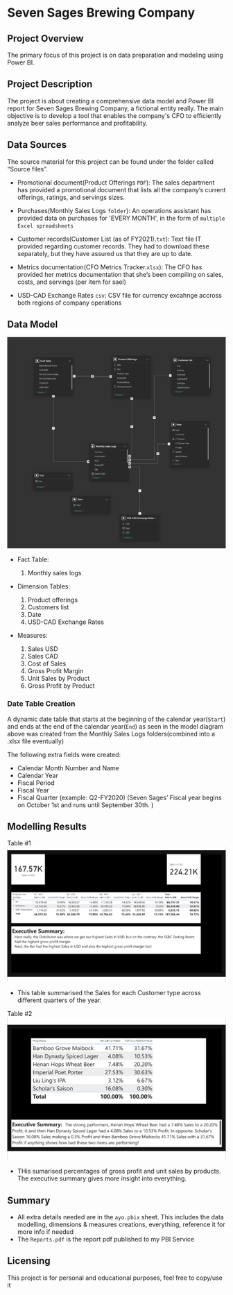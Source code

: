 # Seven Sages Brewing Company

## Project Overview

The primary focus of this project is on data preparation and modeling using Power BI. 


## Project Description

The project is about creating a comprehensive data model and Power BI report for Seven Sages Brewing Company, a fictional entity really. The main objective is to develop a tool that enables the company's CFO to efficiently analyze beer sales performance and profitability.


## Data Sources

The source material for this project can be found under the folder called “Source files”.

* Promotional document(Product Offerings `PDF`): The sales department has provided a promotional document that lists all the company’s current offerings, ratings, and servings sizes.

* Purchases(Monthly Sales Logs `folder`): An operations assistant has provided data on purchases for 'EVERY MONTH', in the form of `multiple Excel spreadsheets`

* Customer records(Customer List (as of FY2021).`txt`): Text file IT provided regarding customer records. They had to download these separately, but they have assured us that they are up to date.

* Metrics documentation(CFO Metrics Tracker.`xlsx`): The CFO has provided her metrics documentation that she’s been compiling on sales, costs, and servings (per item for sael)

* USD-CAD Exchange Rates `csv`: CSV file for currency excahnge accross both regions of company operations

## Data Model 

![Data Model](Screenshots/Screenshot%202024-12-06%20at%2005.34.30.png)

* Fact Table:
  1. Monthly sales logs
 
* Dimension Tables:
  1. Product offerings
  2. Customers list
  3. Date
  4. USD-CAD Exchange Rates

* Measures:
  1. Sales USD
  2. Sales CAD
  3. Cost of Sales
  4. Gross Profit Margin
  5. Unit Sales by Product
  6. Gross Profit by Product
 
### Date Table Creation
A dynamic date table that starts at the beginning of the calendar year(`Start`) and ends at the end of the calendar year(`End`) as seen in the model diagram above was created from the Monthly Sales Logs folders(combined into a .xlsx file eventually)

The following extra fields were created:

* Calendar Month Number and Name
* Calendar Year
* Fiscal Period
* Fiscal Year
* Fiscal Quarter (example: Q2-FY2020)
(Seven Sages’ Fiscal year begins on October 1st and runs until September 30th. )


## Modelling Results

Table #1
![Table1](Screenshot%202024-12-07%20at%2002.26.14.png)
* This table summarised the Sales for each Customer type across different quarters of the year.

Table #2
![Table2](Screenshot%202024-12-07%20at%2002.26.35.png)
* THis sumarised percentages of gross profit and unit sales by products. The executive summary gives more insight into everything.

## Summary
* All extra details needed are in the `ayo.pbix` sheet. This includes the data modelling, dimensions & measures creations, everything, reference it for more info if needed
* The `Reports.pdf` is the report pdf published to my PBI Service


## Licensing
This project is for personal and educational purposes, feel free to copy/use it
